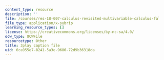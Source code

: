 ```yaml
---
content_type: resource
description: ''
file: /courses/res-18-007-calculus-revisited-multivariable-calculus-fall-2011/6ca955e782415a3e968672d9b36318da_y9Sa8StSX-M.vtt
file_type: application/x-subrip
learning_resource_types: []
license: https://creativecommons.org/licenses/by-nc-sa/4.0/
ocw_type: OCWFile
resourcetype: Other
title: 3play caption file
uid: 6ca955e7-8241-5a3e-9686-72d9b36318da
---
```

